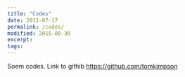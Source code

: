 ```yaml
---
title: "Codes"
date: 2011-07-17
permalink: /codes/
modified: 2015-08-30
excerpt:
tags:
---
```

Soem codes. Link to githib https://github.com/tomkimpson
